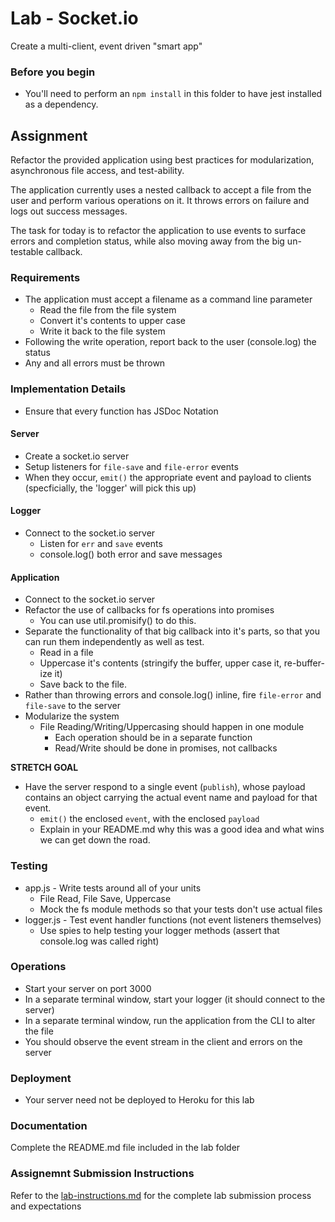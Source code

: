 # Lab - Socket.io

Create a multi-client, event driven "smart app"

### Before you begin
* You'll need to perform an `npm install` in this folder to have jest installed as a dependency.

## Assignment
Refactor the provided application using best practices for modularization, asynchronous file access, and test-ability.

The application currently uses a nested callback to accept a file from the user and perform various operations on it. It throws errors on failure and logs out success messages.

The task for today is to refactor the application to use events to surface errors and completion status, while also moving away from the big un-testable callback.


### Requirements 
* The application must accept a filename as a command line parameter
  * Read the file from the file system
  * Convert it's contents to upper case
  * Write it back to the file system
* Following the write operation, report back to the user (console.log) the status
* Any and all errors must be thrown

### Implementation Details
* Ensure that every function has JSDoc Notation

#### Server
* Create a socket.io server
* Setup listeners for `file-save` and `file-error` events
* When they occur, `emit()` the appropriate event and payload to clients (specficially, the 'logger' will pick this up)

#### Logger
* Connect to the socket.io server
  * Listen for `err` and `save` events
  * console.log() both error and save messages

#### Application
* Connect to the socket.io server
* Refactor the use of callbacks for fs operations into promises
  * You can use util.promisify() to do this.
* Separate the functionality of that big callback into it's parts, so that you can run them independently as well as test.
  * Read in a file
  * Uppercase it's contents (stringify the buffer, upper case it, re-buffer-ize it)
  * Save back to the file.
* Rather than throwing errors and console.log() inline, fire `file-error` and `file-save` to the server
* Modularize the system
  * File Reading/Writing/Uppercasing should happen in one module
    * Each operation should be in a separate function
    * Read/Write should be done in promises, not callbacks
    
**STRETCH GOAL**
* Have the server respond to a single event (`publish`), whose payload contains an object carrying the actual event name and payload for that event.
  * `emit()` the enclosed `event`, with the enclosed `payload`
  * Explain in your README.md why this was a good idea and what wins we can get down the road.

### Testing
* app.js - Write tests around all of your units
  * File Read, File Save, Uppercase
  * Mock the fs module methods so that your tests don't use actual files
* logger.js - Test event handler functions (not event listeners themselves)
  * Use spies to help testing your logger methods (assert that console.log was called right)

### Operations
* Start your server on port 3000
* In a separate terminal window, start your logger (it should connect to the server)
* In a separate terminal window, run the application from the CLI to alter the file
* You should observe the event stream in the client and errors on the server

### Deployment
* Your server need not be deployed to Heroku for this lab

###  Documentation
Complete the README.md file included in the lab folder

### Assignemnt Submission Instructions
Refer to the [lab-instructions.md](../../../reference/submission-instructions/labs.md) for the complete lab submission process and expectations
